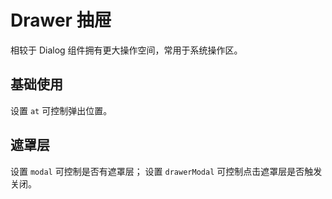 <script setup>
import drawerBase from "./examples/drawer/drawer-base.vue"
import drawerModal from "./examples/drawer/drawer-modal.vue"
</script>

# Drawer 抽屉

相较于 Dialog 组件拥有更大操作空间，常用于系统操作区。

## 基础使用

设置 ```at``` 可控制弹出位置。

<drawerBase />

## 遮罩层

设置 ```modal``` 可控制是否有遮罩层； 设置 ```drawerModal``` 可控制点击遮罩层是否触发关闭。

<drawerModal />


